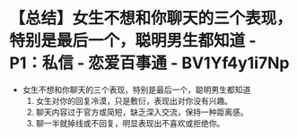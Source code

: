 # 【总结】女生不想和你聊天的三个表现，特别是最后一个，聪明男生都知道 - P1：私信 - 恋爱百事通 - BV1Yf4y1i7Np

-   女生不想和你聊天的三个表现，特别是最后一个，聪明男生都知道
    1.  女生对你的回复冷漠，只是敷衍，表现出对你没有兴趣。
    2.  聊天内容过于官方或简短，缺乏深入交流，保持一种距离感。
    3.  聊一半就掉线或不回复，明显表现出不喜欢或拒绝你。
